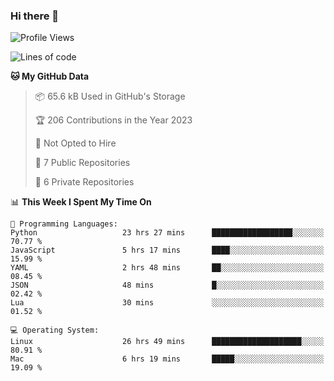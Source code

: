 ### Hi there 👋

<!--
**huayuan4396/huayuan4396** is a ✨ _special_ ✨ repository because its `README.md` (this file) appears on your GitHub profile.

Here are some ideas to get you started:

- 🔭 I’m currently working on ...
- 🌱 I’m currently learning ...
- 👯 I’m looking to collaborate on ...
- 🤔 I’m looking for help with ...
- 💬 Ask me about ...
- 📫 How to reach me: ...
- 😄 Pronouns: ...
- ⚡ Fun fact: ...
-->

<!--START_SECTION:waka-->
![Profile Views](http://img.shields.io/badge/Profile%20Views-3-blue)

![Lines of code](https://img.shields.io/badge/From%20Hello%20World%20I%27ve%20Written-184.0%20thousand%20lines%20of%20code-blue)

**🐱 My GitHub Data** 

> 📦 65.6 kB Used in GitHub's Storage 
 > 
> 🏆 206 Contributions in the Year 2023
 > 
> 🚫 Not Opted to Hire
 > 
> 📜 7 Public Repositories 
 > 
> 🔑 6 Private Repositories 
 > 
📊 **This Week I Spent My Time On** 

```text
💬 Programming Languages: 
Python                   23 hrs 27 mins      ██████████████████░░░░░░░   70.77 % 
JavaScript               5 hrs 17 mins       ████░░░░░░░░░░░░░░░░░░░░░   15.99 % 
YAML                     2 hrs 48 mins       ██░░░░░░░░░░░░░░░░░░░░░░░   08.45 % 
JSON                     48 mins             █░░░░░░░░░░░░░░░░░░░░░░░░   02.42 % 
Lua                      30 mins             ░░░░░░░░░░░░░░░░░░░░░░░░░   01.52 % 

💻 Operating System: 
Linux                    26 hrs 49 mins      ████████████████████░░░░░   80.91 % 
Mac                      6 hrs 19 mins       █████░░░░░░░░░░░░░░░░░░░░   19.09 % 
```


<!--END_SECTION:waka-->
